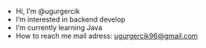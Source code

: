 - Hi, I’m @ugurgercik
- I’m interested in backend develop
- I’m currently learning Java
- How to reach me mail adress: ugurgercik96@gmail.com

<!---
ugurgercik/ugurgercik is a ✨ special ✨ repository because its `README.md` (this file) appears on your GitHub profile.
You can click the Preview link to take a look at your changes.
--->
